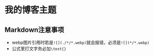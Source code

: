 # 我的博客主题

## Markdown注意事项

* webp图片引用时若是`![](./*/*.webp)`就会报错，必须是`![](*/*.webp)`
* 公式里打文字务必加`\text{}`
